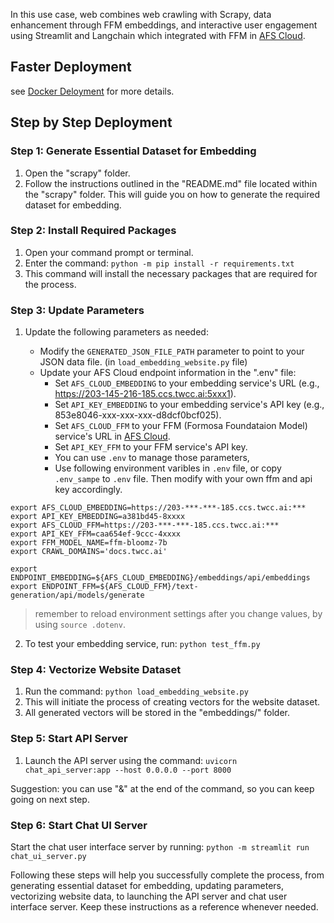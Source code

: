 In this use case, web combines web crawling with Scrapy, data enhancement through FFM embeddings, and interactive user engagement using Streamlit and Langchain which integrated with FFM in [AFS Cloud](https://docs.twcc.ai/en/docs/user-guides/twcc/afs/afs-cloud). 

## Faster Deployment

see [Docker Deloyment](docker/README.md) for more details.

## Step by Step Deployment

### Step 1: Generate Essential Dataset for Embedding

1. Open the "scrapy" folder.
2. Follow the instructions outlined in the "README.md" file located within the "scrapy" folder. This will guide you on how to generate the required dataset for embedding.

### Step 2: Install Required Packages

1. Open your command prompt or terminal.
2. Enter the command: `python -m pip install -r requirements.txt`
3. This command will install the necessary packages that are required for the process.

### Step 3: Update Parameters

1. Update the following parameters as needed:

    - Modify the `GENERATED_JSON_FILE_PATH` parameter to point to your JSON data file. (in `load_embedding_website.py` file)
    - Update your AFS Cloud endpoint information in the ".env" file:
        - Set `AFS_CLOUD_EMBEDDING` to your embedding service's URL (e.g., https://203-145-216-185.ccs.twcc.ai:5xxx1).
        - Set `API_KEY_EMBEDDING` to your embedding service's API key (e.g., 853e8046-xxx-xxx-xxx-d8dcf0bcf025).
        - Set `AFS_CLOUD_FFM` to your FFM (Formosa Foundataion Model) service's URL in [AFS Cloud](https://docs.twcc.ai/en/docs/user-guides/twcc/afs/afs-cloud).
        - Set `API_KEY_FFM` to your FFM service's API key.
        - You can use `.env` to manage those parameters,
        - Use following environment varibles in `.env` file, or copy `.env_sampe` to `.env` file. Then modify with your own ffm and api key accordingly.
```  
export AFS_CLOUD_EMBEDDING=https://203-***-***-185.ccs.twcc.ai:***
export API_KEY_EMBEDDING=a381bd45-8xxxx
export AFS_CLOUD_FFM=https://203-***-***-185.ccs.twcc.ai:***
export API_KEY_FFM=caa654ef-9ccc-4xxxx
export FFM_MODEL_NAME=ffm-bloomz-7b
export CRAWL_DOMAINS='docs.twcc.ai'

export ENDPOINT_EMBEDDING=${AFS_CLOUD_EMBEDDING}/embeddings/api/embeddings
export ENDPOINT_FFM=${AFS_CLOUD_FFM}/text-generation/api/models/generate
```
> remember to reload environment settings after you change values, by using `source .dotenv`.


2. To test your embedding service, run: `python test_ffm.py`

### Step 4: Vectorize Website Dataset

1. Run the command: `python load_embedding_website.py`
2. This will initiate the process of creating vectors for the website dataset.
3. All generated vectors will be stored in the "embeddings/" folder.

### Step 5: Start API Server

1. Launch the API server using the command: `uvicorn chat_api_server:app --host 0.0.0.0 --port 8000`

Suggestion: you can use "&" at the end of the command, so you can keep going on next step.

### Step 6: Start Chat UI Server

Start the chat user interface server by running: `python -m streamlit run chat_ui_server.py`

Following these steps will help you successfully complete the process, from generating essential dataset for embedding, updating parameters, vectorizing website data, to launching the API server and chat user interface server. Keep these instructions as a reference whenever needed.
